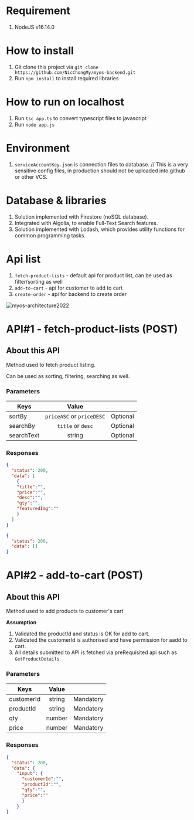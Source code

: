 # Requirement

1. NodeJS v16.14.0

# How to install

1. Git clone this project via `git clone https://github.com/NicChongMy/myos-backend.git`
2. Run `npm install` to install required libraries

# How to run on localhost
1. Run `tsc app.ts` to convert typescript files to javascript
2. Run `node app.js` 

# Environment

1. `serviceAccountKey.json` is connection files to database. // This is a very sensitive config files, in production should not be uploaded into github or other VCS.

# Database & libraries

1. Solution implemented with Firestore (noSQL database).
2. Integrated with Algolia, to enable Full-Text Search features.
3. Solution implemented with Lodash, which provides utility functions for common programming tasks.

# Api list

1. `fetch-product-lists` - default api for product list, can be used as filter/sorting as well
2. `add-to-cart` - api for customer to add to cart
3. `create-order` - api for backend to create order

![myos-architecture2022](https://user-images.githubusercontent.com/30789775/209538029-9810a6d7-aa5b-4116-9a5f-f6d1d1486588.png)

# API#1 - fetch-product-lists (POST)

## About this API
Method used to fetch product listing. 

Can be used as sorting, filtering, searching as well.

### Parameters
| Keys        | Value           |            |
| ------------- |:-------------:|:-------------:|
| sortBy    | `priceASC` or `priceDESC` | Optional |
| searchBy      | `title` or `desc` | Optional |
| searchText | string | Optional |

### Responses
```json
{
  "status": 200,
  "data": [
    { 
    "title":"",
    "price":"",
    "desc":"",
    "qty":"",
    "featuredImg":"" 
    }
  ]
}
```
```json
{
  "status": 200,
  "data": []
}
```
# API#2 - add-to-cart (POST)

## About this API
Method used to add products to customer's cart

**Assumption**
1. Validated the productId and status is OK for add to cart.
2. Validated the customerId is authorised and have permission for aadd to cart.
3. All details submitted to API is fetched via preRequisited api such as `GetProductDetails`

### Parameters
| Keys        | Value           |            |
| ------------- |:-------------:|:-------------:|
| customerId    | string | Mandatory |
| productId      | string | Mandatory |
| qty | number | Mandatory |
| price | number | Mandatory |

### Responses
```json
{
  "status": 200,
  "data": { 
    "input": {
      "customerId":"",
      "productId":"",
      "qty":"",
      "price":""
      }
    }
}
```




